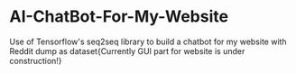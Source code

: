 # AI-ChatBot-For-My-Website
Use of Tensorflow's seq2seq library to build a chatbot for my website with Reddit dump as dataset{Currently GUI part for website is under construction!}
